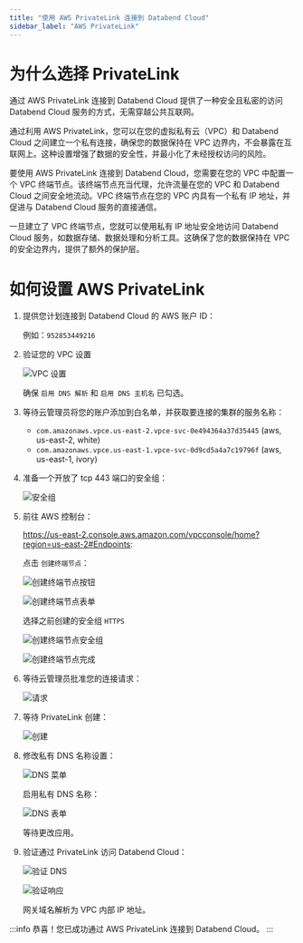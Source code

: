 ```yaml
---
title: "使用 AWS PrivateLink 连接到 Databend Cloud"
sidebar_label: "AWS PrivateLink"
---
```


# 为什么选择 PrivateLink

通过 AWS PrivateLink 连接到 Databend Cloud 提供了一种安全且私密的访问 Databend Cloud 服务的方式，无需穿越公共互联网。

通过利用 AWS PrivateLink，您可以在您的虚拟私有云（VPC）和 Databend Cloud 之间建立一个私有连接，确保您的数据保持在 VPC 边界内，不会暴露在互联网上。这种设置增强了数据的安全性，并最小化了未经授权访问的风险。

要使用 AWS PrivateLink 连接到 Databend Cloud，您需要在您的 VPC 中配置一个 VPC 终端节点。该终端节点充当代理，允许流量在您的 VPC 和 Databend Cloud 之间安全地流动。VPC 终端节点在您的 VPC 内具有一个私有 IP 地址，并促进与 Databend Cloud 服务的直接通信。

一旦建立了 VPC 终端节点，您就可以使用私有 IP 地址安全地访问 Databend Cloud 服务，如数据存储、数据处理和分析工具。这确保了您的数据保持在 VPC 的安全边界内，提供了额外的保护层。

# 如何设置 AWS PrivateLink

1. 提供您计划连接到 Databend Cloud 的 AWS 账户 ID：

   例如：`952853449216`

2. 验证您的 VPC 设置

   ![VPC 设置](/img/cloud/privatelink/vpc-settings.png)

   确保 `启用 DNS 解析` 和 `启用 DNS 主机名` 已勾选。

3. 等待云管理员将您的账户添加到白名单，并获取要连接的集群的服务名称：

   - `com.amazonaws.vpce.us-east-2.vpce-svc-0e494364a37d35445` (aws, us-east-2, white)
   - `com.amazonaws.vpce.us-east-1.vpce-svc-0d9cd5a4a7c19796f` (aws, us-east-1, ivory)

4. 准备一个开放了 tcp 443 端口的安全组：

   ![安全组](/img/cloud/privatelink/security-group.png)

5. 前往 AWS 控制台：

   https://us-east-2.console.aws.amazon.com/vpcconsole/home?region=us-east-2#Endpoints:

   点击 `创建终端节点`：

   ![创建终端节点按钮](/img/cloud/privatelink/create-endpoint-1.png)

   ![创建终端节点表单](/img/cloud/privatelink/create-endpoint-2.png)

   选择之前创建的安全组 `HTTPS`

   ![创建终端节点安全组](/img/cloud/privatelink/create-endpoint-3.png)

   ![创建终端节点完成](/img/cloud/privatelink/create-endpoint-4.png)

6. 等待云管理员批准您的连接请求：

   ![请求](/img/cloud/privatelink/request.png)

7. 等待 PrivateLink 创建：

   ![创建](/img/cloud/privatelink/creation.png)

8. 修改私有 DNS 名称设置：

   ![DNS 菜单](/img/cloud/privatelink/dns-1.png)

   启用私有 DNS 名称：

   ![DNS 表单](/img/cloud/privatelink/dns-2.png)

   等待更改应用。

9. 验证通过 PrivateLink 访问 Databend Cloud：

   ![验证 DNS](/img/cloud/privatelink/verify-1.png)

   ![验证响应](/img/cloud/privatelink/verify-2.png)

   网关域名解析为 VPC 内部 IP 地址。

:::info
恭喜！您已成功通过 AWS PrivateLink 连接到 Databend Cloud。
:::